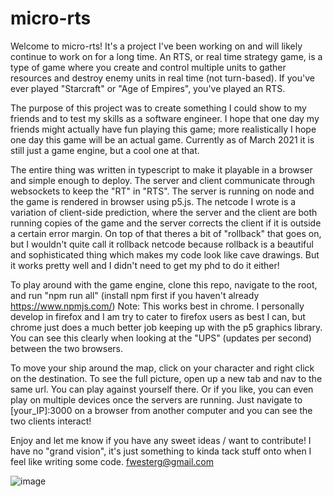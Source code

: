 # micro-rts

Welcome to micro-rts! It's a project I've been working on and will likely continue to work on for a long time. An RTS, or real time strategy game, is a type of game where you create and control multiple units to gather resources and destroy enemy units in real time (not turn-based). If you've ever played "Starcraft" or "Age of Empires", you've played an RTS. 

The purpose of this project was to create something I could show to my friends and to test my skills as a software engineer. I hope that one day my friends might actually have fun playing this game; more realistically I hope one day this game will be an actual game. Currently as of March 2021 it is still just a game engine, but a cool one at that.

The entire thing was written in typescript to make it playable in a browser and simple enough to deploy. The server and client communicate through websockets to keep the "RT" in "RTS". The server is running on node and the game is rendered in browser using p5.js. The netcode I wrote is a variation of client-side prediction, where the server and the client are both running copies of the game and the server corrects the client if it is outside a certain error margin. On top of that theres a bit of "rollback" that goes on, but I wouldn't quite call it rollback netcode because rollback is a beautiful and sophisticated thing which makes my code look like cave drawings. But it works pretty well and I didn't need to get my phd to do it either!

To play around with the game engine, clone this repo, navigate to the root, and run "npm run all" (install npm first if you haven't already https://www.npmjs.com/) Note: This works best in chrome. I personally develop in firefox and I am try to cater to firefox users as best I can, but chrome just does a much better job keeping up with the p5 graphics library. You can see this clearly when looking at the "UPS" (updates per second) between the two browsers.

To move your ship around the map, click on your character and right click on the destination. To see the full picture, open up a new tab and nav to the same url. You can play against yourself there. Or if you like, you can even play on multiple devices once the servers are running. Just navigate to [your_IP]:3000 on a browser from another computer and you can see the two clients interact!

Enjoy and let me know if you have any sweet ideas / want to contribute! I have no "grand vision", it's just something to kinda tack stuff onto when I feel like writing some code.
fwesterg@gmail.com

![image](https://user-images.githubusercontent.com/16493075/112911287-1927e700-90c3-11eb-87db-8adccbea8966.png)
